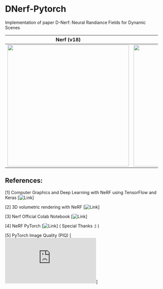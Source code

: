 # DNerf-Pytorch
Implementation of paper D-Nerf: Neural Randiance Fields for Dynamic Scenes

<center>

| Nerf (v18)  |      T-Nerf (v2)    |
|----------|:-------------:|
| <img src="https://github.com/prajwalsingh/DNerf-Pytorch/blob/main/results/dyn_lego_1.gif" width="400px" height="400px"/> |  <img src="https://github.com/prajwalsingh/DNerf-Pytorch/blob/main/results/dyn_lego_2.gif" width="400px" height="400px"/> |

</center>

## References:

[1] Computer Graphics and Deep Learning with NeRF using TensorFlow and Keras [![Link](https://pyimagesearch.com/2021/11/17/computer-graphics-and-deep-learning-with-nerf-using-tensorflow-and-keras-part-2/)]

[2] 3D volumetric rendering with NeRF [![Link](https://keras.io/examples/vision/nerf/)]

[3] Nerf Official Colab Notebook [![Link](https://colab.research.google.com/drive/1L6QExI2lw5xhJ-MLlIwpbgf7rxW7fcz3#scrollTo=31sNNVves8C2)]

[4] NeRF PyTorch [![Link](https://github.com/sillsill777/NeRF-PyTorch)] ( Special Thanks :) )

[5] PyTorch Image Quality (PIQ) [![Link](https://piq.readthedocs.io/en/latest/index.html)]

